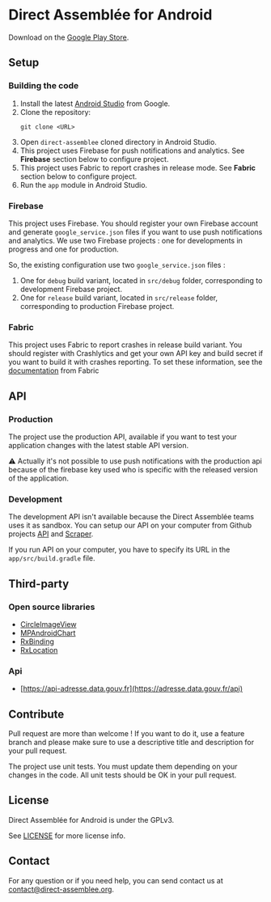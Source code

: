 Direct Assemblée for Android 
===============

Download on the [Google Play Store](https://play.google.com/store/apps/details?id=org.ladlb.directassemblee).

## Setup

### Building the code

1. Install the latest [Android Studio](https://developer.android.com/studio/) from Google.
2. Clone the repository:
    ```shell
    git clone <URL>
    ```
4. Open `direct-assemblee` cloned directory in Android Studio.
6. This project uses Firebase for push notifications and analytics. See **Firebase** section below to configure project.
7. This project uses Fabric to report crashes in release mode. See **Fabric** section below to configure project.
8. Run the `app` module in Android Studio.

###  Firebase

This project uses Firebase. You should register your own Firebase account and generate `google_service.json` files if you want to use push notifications and analytics. We use two Firebase projects : one for developments in progress and one for production.

So, the existing configuration use two `google_service.json` files : 
1) One for `debug` build variant, located in `src/debug` folder, corresponding to development Firebase project.
2) One for `release` build variant, located in `src/release` folder, corresponding to production Firebase project.

###  Fabric

This project uses Fabric to report crashes in release build variant. You should register with Crashlytics and get your own API key and build secret if you want to build it with crashes reporting.
To set these information, see the [documentation](https://docs.fabric.io/android/fabric/settings/working-in-teams.html) from Fabric

##  API

### Production

The project use the production API, available if you want to test your application changes with the latest stable API version.

:warning: Actually it's not possible to use push notifications with the production api because of the firebase key used who is specific with the released version of the application. 

### Development

The development API isn't available because the Direct Assemblée teams uses it as sandbox. You can setup our API on your computer from Github projects [API](https://github.com/direct-assemblee/DirectAssemblee-api) and [Scraper](https://github.com/direct-assemblee/DirectAssemblee-scraper).

If you run API on your computer, you have to specify its URL in the `app/src/build.gradle` file.

## Third-party

### Open source libraries

* [CircleImageView](https://github.com/hdodenhof/CircleImageView)
* [MPAndroidChart](https://github.com/PhilJay/MPAndroidChart)
* [RxBinding](https://github.com/JakeWharton/RxBinding)
* [RxLocation](https://github.com/patloew/RxLocation)

### Api

* [https://api-adresse.data.gouv.fr](https://adresse.data.gouv.fr/api)

##  Contribute

Pull request are more than welcome ! If you want to do it, use a feature branch and please make sure to use a descriptive title and description for your pull request. 

The project use unit tests. You must update them depending on your changes in the code. All unit tests should be OK in your pull request.

## License

Direct Assemblée for Android is under the GPLv3.

See [LICENSE](https://github.com/direct-assemblee/DirectAssemblee-Android/blob/master/LICENSE) for more license info.

## Contact

For any question or if you need help, you can send contact us at contact@direct-assemblee.org.
